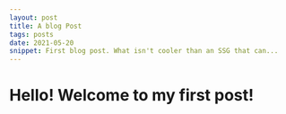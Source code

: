 ```yaml
---
layout: post
title: A blog Post
tags: posts
date: 2021-05-20
snippet: First blog post. What isn't cooler than an SSG that can...
---
```


# Hello! Welcome to my first post!
